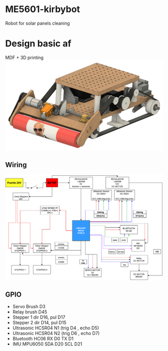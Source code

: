 # ME5601-kirbybot
Robot for solar panels cleaning

# Design basic af
MDF + 3D printing
<img src="design1.png" width="600">

## Wiring
<img src="wiring.png" width="800">


## GPIO

- Servo Brush D3
- Relay brush D45
- Stepper 1 dir D16, pul D17
- Stepper 2 dir D14, pul D15
- Ultrasonic HCSR04 N1 (trig D4 , echo D5)
- Ultrasonic HCSR04 N2 (trig D6 , echo D7)
- Bluetooth HC06 RX D0 TX D1
- IMU MPU6050 SDA D20 SCL D21
